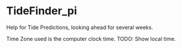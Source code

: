 # TideFinder_pi
Help for Tide Predictions, looking ahead for several weeks.

Time Zone used is the computer clock time. TODO: Show local time.
